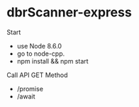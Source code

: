 # dbrScanner-express

Start

- use Node 8.6.0
- go to node-cpp. 
- npm install && npm start

Call API GET Method
- /promise
- /await

